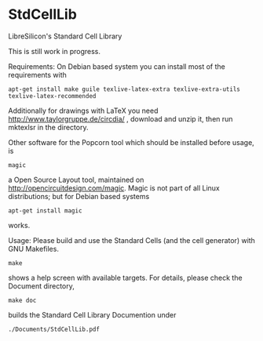 # StdCellLib
LibreSilicon's Standard Cell Library

This is still work in progress.

Requirements:
On Debian based system you can install most of the requirements with
```
apt-get install make guile texlive-latex-extra texlive-extra-utils  texlive-latex-recommended 
```
Additionally for drawings with LaTeX you need http://www.taylorgruppe.de/circdia/ , download and unzip it, then run mktexlsr in the directory.

Other software for the Popcorn tool which should be installed before usage, is
```
magic
```
a Open Source Layout tool, maintained on http://opencircuitdesign.com/magic. Magic is not part of all Linux distributions; but for Debian based systems
```
apt-get install magic
```
works.


Usage:
Please build and use the Standard Cells (and the cell generator) with GNU Makefiles.

```
make
```

shows a help screen with available targets.
For details, please check the Document directory,

```
make doc
```

builds the Standard Cell Library Documention under

```
./Documents/StdCellLib.pdf
```

